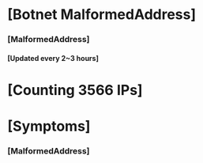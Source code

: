 # [Botnet MalformedAddress]
### [MalformedAddress]
#### [Updated every 2~3 hours]

# [Counting 3566 IPs]

# [Symptoms] 
###   [MalformedAddress]
